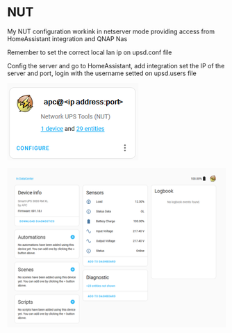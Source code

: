 <h1> NUT </h1>

My NUT configuration workink in netserver mode providing access from HomeAssistant integration and QNAP Nas 

Remember to set the correct local lan ip on upsd.conf file

Config the server and go to HomeAssistant, add integration set the IP of the server and port, login with the username setted on upsd.users file

![NUT HA Example](/images/HA_NUT_SERVER_INTEGRATION.png)

![NUT HA Example](/images/HA_NUT_SERVER_INTEGRATION02.png)
